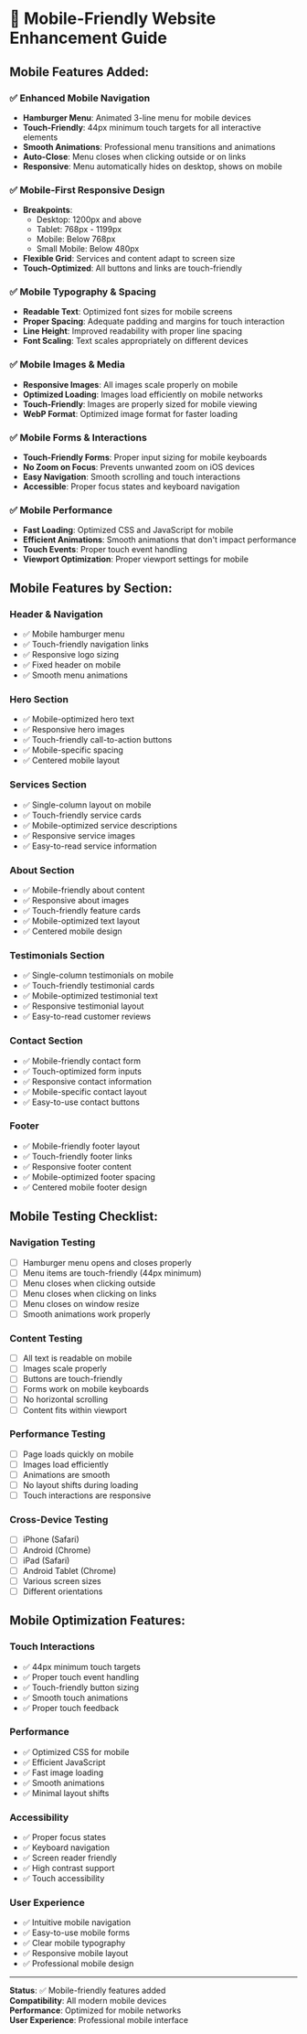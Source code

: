 # 📱 Mobile-Friendly Website Enhancement Guide

## **Mobile Features Added:**

### ✅ **Enhanced Mobile Navigation**
- **Hamburger Menu**: Animated 3-line menu for mobile devices
- **Touch-Friendly**: 44px minimum touch targets for all interactive elements
- **Smooth Animations**: Professional menu transitions and animations
- **Auto-Close**: Menu closes when clicking outside or on links
- **Responsive**: Menu automatically hides on desktop, shows on mobile

### ✅ **Mobile-First Responsive Design**
- **Breakpoints**: 
  - Desktop: 1200px and above
  - Tablet: 768px - 1199px
  - Mobile: Below 768px
  - Small Mobile: Below 480px
- **Flexible Grid**: Services and content adapt to screen size
- **Touch-Optimized**: All buttons and links are touch-friendly

### ✅ **Mobile Typography & Spacing**
- **Readable Text**: Optimized font sizes for mobile screens
- **Proper Spacing**: Adequate padding and margins for touch interaction
- **Line Height**: Improved readability with proper line spacing
- **Font Scaling**: Text scales appropriately on different devices

### ✅ **Mobile Images & Media**
- **Responsive Images**: All images scale properly on mobile
- **Optimized Loading**: Images load efficiently on mobile networks
- **Touch-Friendly**: Images are properly sized for mobile viewing
- **WebP Format**: Optimized image format for faster loading

### ✅ **Mobile Forms & Interactions**
- **Touch-Friendly Forms**: Proper input sizing for mobile keyboards
- **No Zoom on Focus**: Prevents unwanted zoom on iOS devices
- **Easy Navigation**: Smooth scrolling and touch interactions
- **Accessible**: Proper focus states and keyboard navigation

### ✅ **Mobile Performance**
- **Fast Loading**: Optimized CSS and JavaScript for mobile
- **Efficient Animations**: Smooth animations that don't impact performance
- **Touch Events**: Proper touch event handling
- **Viewport Optimization**: Proper viewport settings for mobile

## **Mobile Features by Section:**

### **Header & Navigation**
- ✅ Mobile hamburger menu
- ✅ Touch-friendly navigation links
- ✅ Responsive logo sizing
- ✅ Fixed header on mobile
- ✅ Smooth menu animations

### **Hero Section**
- ✅ Mobile-optimized hero text
- ✅ Responsive hero images
- ✅ Touch-friendly call-to-action buttons
- ✅ Mobile-specific spacing
- ✅ Centered mobile layout

### **Services Section**
- ✅ Single-column layout on mobile
- ✅ Touch-friendly service cards
- ✅ Mobile-optimized service descriptions
- ✅ Responsive service images
- ✅ Easy-to-read service information

### **About Section**
- ✅ Mobile-friendly about content
- ✅ Responsive about images
- ✅ Touch-friendly feature cards
- ✅ Mobile-optimized text layout
- ✅ Centered mobile design

### **Testimonials Section**
- ✅ Single-column testimonials on mobile
- ✅ Touch-friendly testimonial cards
- ✅ Mobile-optimized testimonial text
- ✅ Responsive testimonial layout
- ✅ Easy-to-read customer reviews

### **Contact Section**
- ✅ Mobile-friendly contact form
- ✅ Touch-optimized form inputs
- ✅ Responsive contact information
- ✅ Mobile-specific contact layout
- ✅ Easy-to-use contact buttons

### **Footer**
- ✅ Mobile-friendly footer layout
- ✅ Touch-friendly footer links
- ✅ Responsive footer content
- ✅ Mobile-optimized footer spacing
- ✅ Centered mobile footer design

## **Mobile Testing Checklist:**

### **Navigation Testing**
- [ ] Hamburger menu opens and closes properly
- [ ] Menu items are touch-friendly (44px minimum)
- [ ] Menu closes when clicking outside
- [ ] Menu closes when clicking on links
- [ ] Menu closes on window resize
- [ ] Smooth animations work properly

### **Content Testing**
- [ ] All text is readable on mobile
- [ ] Images scale properly
- [ ] Buttons are touch-friendly
- [ ] Forms work on mobile keyboards
- [ ] No horizontal scrolling
- [ ] Content fits within viewport

### **Performance Testing**
- [ ] Page loads quickly on mobile
- [ ] Images load efficiently
- [ ] Animations are smooth
- [ ] No layout shifts during loading
- [ ] Touch interactions are responsive

### **Cross-Device Testing**
- [ ] iPhone (Safari)
- [ ] Android (Chrome)
- [ ] iPad (Safari)
- [ ] Android Tablet (Chrome)
- [ ] Various screen sizes
- [ ] Different orientations

## **Mobile Optimization Features:**

### **Touch Interactions**
- ✅ 44px minimum touch targets
- ✅ Proper touch event handling
- ✅ Touch-friendly button sizing
- ✅ Smooth touch animations
- ✅ Proper touch feedback

### **Performance**
- ✅ Optimized CSS for mobile
- ✅ Efficient JavaScript
- ✅ Fast image loading
- ✅ Smooth animations
- ✅ Minimal layout shifts

### **Accessibility**
- ✅ Proper focus states
- ✅ Keyboard navigation
- ✅ Screen reader friendly
- ✅ High contrast support
- ✅ Touch accessibility

### **User Experience**
- ✅ Intuitive mobile navigation
- ✅ Easy-to-use mobile forms
- ✅ Clear mobile typography
- ✅ Responsive mobile layout
- ✅ Professional mobile design

---

**Status**: ✅ Mobile-friendly features added  
**Compatibility**: All modern mobile devices  
**Performance**: Optimized for mobile networks  
**User Experience**: Professional mobile interface
